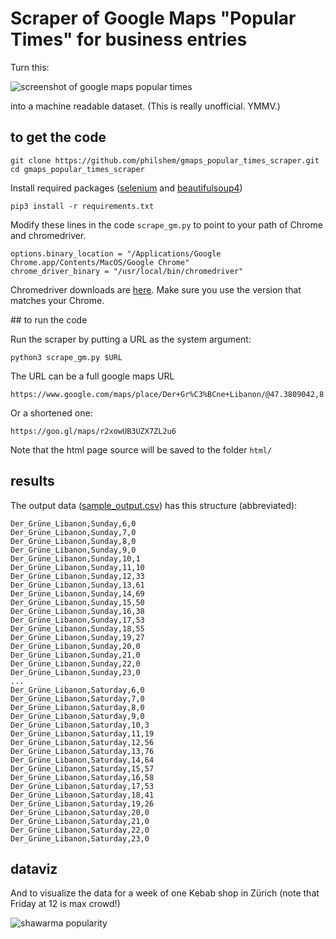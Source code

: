 # Scraper of Google Maps "Popular Times" for business entries

Turn this:

![screenshot of google maps popular times](https://gist.githubusercontent.com/philshem/71507d4e8ecfabad252fbdf4d9f8bdd2/raw/ab2530b4b3bfab57f4fe65ddc58792f4bb76758e/gmaps_popular_times.png)

into a machine readable dataset. (This is really unofficial. YMMV.)

## to get the code

    git clone https://github.com/philshem/gmaps_popular_times_scraper.git
    cd gmaps_popular_times_scraper

Install required packages ([selenium](https://pypi.org/project/selenium/) and [beautifulsoup4](https://pypi.org/project/beautifulsoup4/))

    pip3 install -r requirements.txt

Modify these lines in the code `scrape_gm.py` to point to your path of Chrome and chromedriver.

    options.binary_location = "/Applications/Google Chrome.app/Contents/MacOS/Google Chrome"
    chrome_driver_binary = "/usr/local/bin/chromedriver"

Chromedriver downloads are [here](https://sites.google.com/a/chromium.org/chromedriver/downloads). Make sure you use the version that matches your Chrome.

## to run the code

Run the scraper by putting a URL as the system argument:

    python3 scrape_gm.py $URL

The URL can be a full google maps URL

    https://www.google.com/maps/place/Der+Gr%C3%BCne+Libanon/@47.3809042,8.5325368,17z/data=!3m1!4b1!4m5!3m4!1s0x47900a0e662015b7:0x54fec14b60b7f528!8m2!3d47.3809006!4d8.5347255

Or a shortened one:

    https://goo.gl/maps/r2xowUB3UZX7ZL2u6

Note that the html page source will be saved to the folder `html/`

## results

The output data ([sample_output.csv](https://raw.githubusercontent.com/philshem/gmaps_popular_times_scraper/master/sample_output.csv)) has this structure (abbreviated):

```
Der_Grüne_Libanon,Sunday,6,0
Der_Grüne_Libanon,Sunday,7,0
Der_Grüne_Libanon,Sunday,8,0
Der_Grüne_Libanon,Sunday,9,0
Der_Grüne_Libanon,Sunday,10,1
Der_Grüne_Libanon,Sunday,11,10
Der_Grüne_Libanon,Sunday,12,33
Der_Grüne_Libanon,Sunday,13,61
Der_Grüne_Libanon,Sunday,14,69
Der_Grüne_Libanon,Sunday,15,50
Der_Grüne_Libanon,Sunday,16,38
Der_Grüne_Libanon,Sunday,17,53
Der_Grüne_Libanon,Sunday,18,55
Der_Grüne_Libanon,Sunday,19,27
Der_Grüne_Libanon,Sunday,20,0
Der_Grüne_Libanon,Sunday,21,0
Der_Grüne_Libanon,Sunday,22,0
Der_Grüne_Libanon,Sunday,23,0
...
Der_Grüne_Libanon,Saturday,6,0
Der_Grüne_Libanon,Saturday,7,0
Der_Grüne_Libanon,Saturday,8,0
Der_Grüne_Libanon,Saturday,9,0
Der_Grüne_Libanon,Saturday,10,3
Der_Grüne_Libanon,Saturday,11,19
Der_Grüne_Libanon,Saturday,12,56
Der_Grüne_Libanon,Saturday,13,76
Der_Grüne_Libanon,Saturday,14,64
Der_Grüne_Libanon,Saturday,15,57
Der_Grüne_Libanon,Saturday,16,58
Der_Grüne_Libanon,Saturday,17,53
Der_Grüne_Libanon,Saturday,18,41
Der_Grüne_Libanon,Saturday,19,26
Der_Grüne_Libanon,Saturday,20,0
Der_Grüne_Libanon,Saturday,21,0
Der_Grüne_Libanon,Saturday,22,0
Der_Grüne_Libanon,Saturday,23,0
```

## dataviz

And to visualize the data for a week of one Kebab shop in Zürich (note that Friday at 12 is max crowd!)

![shawarma popularity](https://gist.githubusercontent.com/philshem/71507d4e8ecfabad252fbdf4d9f8bdd2/raw/ab2530b4b3bfab57f4fe65ddc58792f4bb76758e/shawarma_popularity.png)

